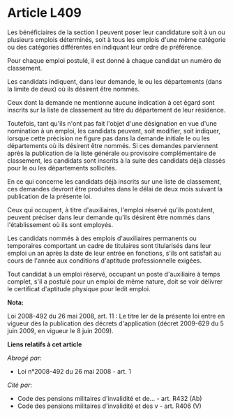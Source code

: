 # Article L409

Les bénéficiaires de la section I peuvent poser leur candidature soit à un ou plusieurs emplois déterminés, soit à tous les
emplois d'une même catégorie ou des catégories différentes en indiquant leur ordre de préférence.

Pour chaque emploi postulé, il est donné à chaque candidat un numéro de classement.

Les candidats indiquent, dans leur demande, le ou les départements (dans la limite de deux) où ils désirent être nommés.

Ceux dont la demande ne mentionne aucune indication à cet égard sont inscrits sur la liste de classement au titre du
département de leur résidence.

Toutefois, tant qu'ils n'ont pas fait l'objet d'une désignation en vue d'une nomination à un emploi, les candidats peuvent,
soit modifier, soit indiquer, lorsque cette précision ne figure pas dans la demande initiale le ou les départements où ils
désirent être nommés. Si ces demandes parviennent après la publication de la liste générale ou provisoire complémentaire de
classement, les candidats sont inscrits à la suite des candidats déjà classés pour le ou les départements sollicités.

En ce qui concerne les candidats déjà inscrits sur une liste de classement, ces demandes devront être produites dans le délai
de deux mois suivant la publication de la présente loi.

Ceux qui occupent, à titre d'auxiliaires, l'emploi réservé qu'ils postulent, peuvent préciser dans leur demande qu'ils
désirent être nommés dans l'établissement où ils sont employés.

Les candidats nommés à des emplois d'auxiliaires permanents ou temporaires comportant un cadre de titulaires sont titularisés
dans leur emploi un an après la date de leur entrée en fonctions, s'ils ont satisfait au cours de l'année aux conditions
d'aptitude professionnelle exigées.

Tout candidat à un emploi réservé, occupant un poste d'auxiliaire à temps complet, s'il a postulé pour un emploi de même
nature, doit se voir délivrer le certificat d'aptitude physique pour ledit emploi.

**Nota:**

Loi 2008-492 du 26 mai 2008, art. 11 : Le titre Ier de la présente loi entre en vigueur dès la publication des décrets
d'application (décret 2009-629 du 5 juin 2009, en vigueur le 8 juin 2009).

**Liens relatifs à cet article**

_Abrogé par_:

  - Loi n°2008-492 du 26 mai 2008 - art. 1

_Cité par_:

  - Code des pensions militaires d'invalidité et de... - art. R432 (Ab)
  - Code des pensions militaires d'invalidité et des v - art. R406 (V)
